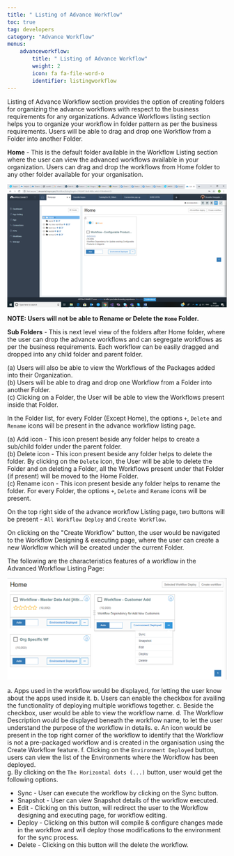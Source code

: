 ```yaml
---
title: " Listing of Advance Workflow"
toc: true
tag: developers
category: "Advance Workflow"
menus: 
    advanceworkflow:
        title: " Listing of Advance Workflow"
        weight: 2
        icon: fa fa-file-word-o
        identifier: listingworkflow
---
```


Listing of Advance Workflow section provides the option of creating folders for organizing the advance workflows 
with respect to the business requirements for any organizations. Advance Workflows listing section helps you to 
organize your workflow in folder pattern as per the business requirements. Users will be able to drag and drop one 
Workflow from a Folder into another Folder.

**Home** - This is the default folder available in the Workflow Listing section where the user can view the advanced workflows 
available in your organization. Users can drag and drop the workflows from Home folder to any other folder available for your 
organisation. 

![advance-listing](/staticfiles/advance-workflow/media/advance-listing.png)


**NOTE: Users will not be able to Rename or Delete the `Home` Folder.**

**Sub Folders** - This is next level view of the folders after Home folder, where the user can drop the advance workflows 
and can segregate workflows as per the business requirements. Each workflow can be easily dragged and dropped into any 
child folder and parent folder.
 
(a)	Users will also be able to view the Workflows of the Packages added into their Organization.  
(b)	Users will be able to drag and drop one Workflow from a Folder into another Folder.  
(c)	Clicking on a Folder, the User will be able to view the Workflows present inside that Folder.  

In the Folder list, for every Folder (Except Home), the options `+`, `Delete` and `Rename` icons will be present in the 
advance workflow listing page. 

(a)	Add icon - This icon present beside any folder helps to create a sub/child folder under the parent folder.  
(b)	Delete icon - This icon present beside any folder helps to delete the folder. By clicking on the `Delete` icon, the User will be able to delete the Folder and on deleting a Folder, 
all the Workflows present under that Folder (if present) will be moved to the Home Folder.  
(c)	Rename icon - This icon present beside any folder helps to rename the folder. For every Folder, the options `+`, `Delete` and `Rename` icons will be present.  

On the top right side of the advance workflow Listing page, two buttons will be present - `All Workflow Deploy` and `Create Workflow`. 

On clicking on the "Create Workflow" button, the user would be navigated to the Workflow Designing & executing page, 
where the user can create a new Workflow which will be created under the current Folder. 
  
The following are the characteristics features of a workflow in the Advanced Workflow Listing Page:  

![advance-listing2](/staticfiles/advance-workflow/media/advance-listing2.png)

a.	Apps used in the workflow would be displayed, for letting the user know about the apps used inside it.
b.	Users can enable the checkbox for availing the functionality of deploying multiple workflows together.
c.	Beside the checkbox, user would be able to view the workflow name.
d.	The Workflow Description would be displayed beneath the workflow name, to let the user understand the purpose of the workflow in details.
e.	An icon would be present in the top right corner of the workflow to identify that the Workflow is not a pre-packaged workflow and is created in the organisation 
    using the Create Workflow feature.
f.	Clicking on the `Environment Deployed` button, users can view the list of the Environments where the Workflow has been deployed.  
g.	By clicking on the `The Horizontal dots (...)` button, user would get the following options.

* Sync - User can execute the workflow by clicking on the Sync button.
* Snapshot - User can view Snapshot details of the workflow executed.
* Edit - Clicking on this button, will redirect the user to the Workflow designing and executing page, for workflow editing.
* Deploy - Clicking on this button will compile & configure changes made in the workflow and will deploy those modifications to the environment for the sync process.
* Delete - Clicking on this button will the delete the workflow.

